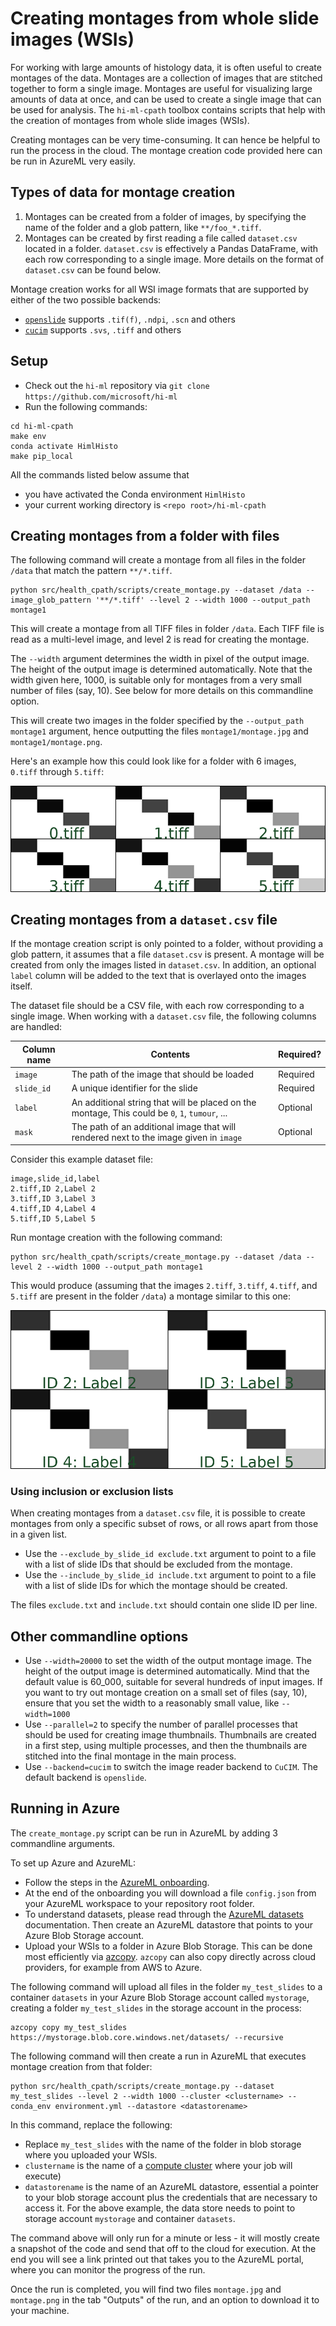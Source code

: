 # Creating montages from whole slide images (WSIs)

For working with large amounts of histology data, it is often useful to create montages of the data.
Montages are a collection of images that are stitched together to form a single image.
Montages are useful for visualizing large amounts of data at once, and can be used to create a single image that can be used for analysis.
The `hi-ml-cpath` toolbox contains scripts that help with the creation of montages from whole slide images (WSIs).

Creating montages can be very time-consuming. It can hence be helpful to run the process in the cloud. The montage
creation code provided here can be run in AzureML very easily.

## Types of data for montage creation

1. Montages can be created from a folder of images, by specifying the name of the folder and a glob pattern, like
   `**/foo_*.tiff`.
1. Montages can be created by first reading a file called `dataset.csv` located in a folder. `dataset.csv` is
   effectively a Pandas DataFrame, with each row corresponding to a single image.
   More details on the format of `dataset.csv` can be found below.

Montage creation works for all WSI image formats that are supported by either of the two possible backends:

- [`openslide`](https://openslide.org/api/python/) supports `.tif(f)`, `.ndpi`, `.scn` and others
- [`cucim`](https://pypi.org/project/cucim/) supports `.svs`, `.tiff` and others

## Setup

- Check out the `hi-ml` repository via `git clone https://github.com/microsoft/hi-ml`
- Run the following commands:

```shell
cd hi-ml-cpath
make env
conda activate HimlHisto
make pip_local
```

All the commands listed below assume that

- you have activated the Conda environment `HimlHisto`
- your current working directory is `<repo root>/hi-ml-cpath`

## Creating montages from a folder with files

The following command will create a montage from all files in the folder `/data` that match the pattern
`**/*.tiff`.

```shell
python src/health_cpath/scripts/create_montage.py --dataset /data --image_glob_pattern '**/*.tiff' --level 2 --width 1000 --output_path montage1
```

This will create a montage from all TIFF files in folder `/data`. Each TIFF file is read as a multi-level image, and
level 2 is read for creating the montage.

The `--width` argument determines the width in pixel of the output image. The height of the output image is determined
automatically. Note that the width given here, 1000, is suitable only for montages from a very small number of files
(say, 10). See below for more details on this commandline option.

This will create two images in the folder specified by the `--output_path montage1` argument, hence outputting the files `montage1/montage.jpg` and `montage1/montage.png`.

Here's an example how this could look like for a folder with 6 images, `0.tiff` through `5.tiff`:

![image](images/montage_from_folder.png)

## Creating montages from a `dataset.csv` file

If the montage creation script is only pointed to a folder, without providing a glob pattern,
it assumes that a file `dataset.csv` is present. A montage will be created from only the images
listed in `dataset.csv`. In addition, an optional `label` column will be added to the text that is
overlayed onto the images itself.

The dataset file should be a CSV file, with each row corresponding to a single image.
When working with a `dataset.csv` file, the following columns are handled:

| Column name | Contents                                                                                       | Required? |
| ----------- | ---------------------------------------------------------------------------------------------- | --------- |
| `image`     | The path of the image that should be loaded                                                    | Required  |
| `slide_id`  | A unique identifier for the slide                                                              | Required  |
| `label`     | An additional string that will be placed on the montage, This could be `0`, `1`, `tumour`, ... | Optional  |
| `mask`      | The path of an additional image that will rendered next to the image given in `image`          | Optional  |

Consider this example dataset file:

```text
image,slide_id,label
2.tiff,ID 2,Label 2
3.tiff,ID 3,Label 3
4.tiff,ID 4,Label 4
5.tiff,ID 5,Label 5
```

Run montage creation with the following command:

```shell
python src/health_cpath/scripts/create_montage.py --dataset /data --level 2 --width 1000 --output_path montage1
```

This would produce (assuming that the images `2.tiff`, `3.tiff`, `4.tiff`, and `5.tiff` are present in the folder
`/data`) a montage similar to this one:

![image](images/montage_from_dataset.png)

### Using inclusion or exclusion lists

When creating montages from a `dataset.csv` file, it is possible to create montages from only a specific subset
of rows, or all rows apart from those in a given list.

- Use the `--exclude_by_slide_id exclude.txt` argument to point to a file with a list of slide IDs that should be
   excluded from the montage.
- Use the `--include_by_slide_id include.txt` argument to point to a file with a list of slide IDs for which
   the montage should be created.

The files `exclude.txt` and `include.txt` should contain one slide ID per line.

## Other commandline options

- Use `--width=20000` to set the width of the output montage image. The height of the output image is determined
  automatically. Mind that the default value is 60_000, suitable for several hundreds of input images. If you want to try
  out montage creation on a small set of files (say, 10), ensure that you set the width to a reasonably small value,
  like `--width=1000`
- Use `--parallel=2` to specify the number of parallel processes that should be used for creating image thumbnails.
  Thumbnails are created in a first step, using multiple processes, and then the thumbnails are stitched into the final
  montage in the main process.
- Use `--backend=cucim` to switch the image reader backend to `CuCIM`. The default backend is `openslide`.

## Running in Azure

The `create_montage.py` script can be run in AzureML by adding 3 commandline arguments.

To set up Azure and AzureML:

- Follow the steps in the [AzureML onboarding](azure_setup.md).
- At the end of the onboarding you will download a file `config.json` from your AzureML workspace to your repository
  root folder.
- To understand datasets, please read through the [AzureML datasets](datasets.md) documentation. Then create an AzureML
  datastore that points to your Azure Blob Storage account.
- Upload your WSIs to a folder in Azure Blob Storage. This can be done most efficiently via
  [azcopy](http://aka.ms/azcopy). `azcopy` can also copy directly across cloud providers, for example from AWS to Azure.

The following command will upload all files in the folder `my_test_slides` to a container `datasets` in your Azure Blob
Storage account called `mystorage`, creating a folder `my_test_slides` in the storage account in the process:

```shell
azcopy copy my_test_slides https://mystorage.blob.core.windows.net/datasets/ --recursive
```

The following command will then create a run in AzureML that executes montage creation from that folder:

```shell
python src/health_cpath/scripts/create_montage.py --dataset my_test_slides --level 2 --width 1000 --cluster <clustername> --conda_env environment.yml --datastore <datastorename>
```

In this command, replace the following:

- Replace `my_test_slides` with the name of the folder in blob storage where you uploaded your WSIs.
- `clustername` is the name of a [compute
cluster](https://learn.microsoft.com/en-us/azure/machine-learning/quickstart-create-resources#create-compute-clusters)
where your job will execute)
- `datastorename` is the name of an AzureML datastore, essential a pointer to your blob storage account plus the
  credentials that are necessary to access it. For the above example, the data store needs to point to storage account
  `mystorage` and container `datasets`.

The command above will only run for a minute or less - it will mostly create a snapshot of the code and send that off to
the cloud for execution. At the end you will see a link printed out that takes you to the AzureML portal, where you can
monitor the progress of the run.

Once the run is completed, you will find two files `montage.jpg` and `montage.png` in the tab "Outputs" of the run, and
an option to download it to your machine.
